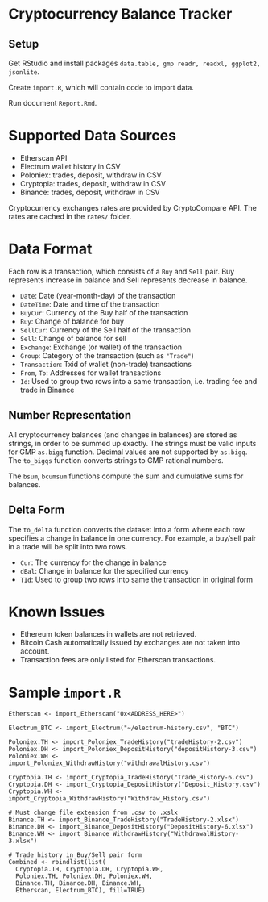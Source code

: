Cryptocurrency Balance Tracker
==============================

Setup
-----
  
Get RStudio and install packages `data.table, gmp readr, readxl, ggplot2, jsonlite`.

Create `import.R`, which will contain code to import data.

Run document `Report.Rmd`.

Supported Data Sources
======================

 - Etherscan API
 - Electrum wallet history in CSV
 - Poloniex: trades, deposit, withdraw in CSV
 - Cryptopia: trades, deposit, withdraw in CSV
 - Binance: trades, deposit, withdraw in CSV
 
Cryptocurrency exchanges rates are provided by CryptoCompare API.
The rates are cached in the `rates/` folder.

Data Format
===========

Each row is a transaction, which consists of a `Buy` and `Sell` pair.
Buy represents increase in balance and Sell represents decrease in balance.

 - `Date`: Date (year-month-day) of the transaction
 - `DateTime`: Date and time of the transaction
 - `BuyCur`: Currency of the Buy half of the transaction
 - `Buy`: Change of balance for buy
 - `SellCur`: Currency of the Sell half of the transaction
 - `Sell`: Change of balance for sell
 - `Exchange`: Exchange (or wallet) of the transaction
 - `Group`: Category of the transaction (such as `"Trade"`)
 - `Transaction`: Txid of wallet (non-trade) transactions
 - `From`, `To`: Addresses for wallet transactions
 - `Id`: Used to group two rows into a same transaction, i.e. trading fee and trade in Binance

Number Representation
---------------------

All cryptocurrency balances (and changes in balances) are stored as strings, in order to be summed up exactly.
The strings must be valid inputs for GMP `as.bigq` function. Decimal values are not supported by `as.bigq`.
The `to_bigqs` function converts strings to GMP rational numbers.

The `bsum`, `bcumsum` functions compute the sum and cumulative sums for balances.

Delta Form
----------

The `to_delta` function converts the dataset into a form where each row specifies a change in 
balance in one currency. For example, a buy/sell pair in a trade will be split into two rows.

 - `Cur`: The currency for the change in balance
 - `dBal`: Change in balance for the specified currency
 - `TId`: Used to group two rows into same the transaction in original form

Known Issues
============

 - Ethereum token balances in wallets are not retrieved.
 - Bitcoin Cash automatically issued by exchanges are not taken into account.
 - Transaction fees are only listed for Etherscan transactions.

Sample `import.R`
=================

```{r}
Etherscan <- import_Etherscan("0x<ADDRESS_HERE>")

Electrum_BTC <- import_Electrum("~/electrum-history.csv", "BTC")

Poloniex.TH <- import_Poloniex_TradeHistory("tradeHistory-2.csv")
Poloniex.DH <- import_Poloniex_DepositHistory("depositHistory-3.csv")
Poloniex.WH <- import_Poloniex_WithdrawHistory("withdrawalHistory.csv")

Cryptopia.TH <- import_Cryptopia_TradeHistory("Trade_History-6.csv")
Cryptopia.DH <- import_Cryptopia_DepositHistory("Deposit_History.csv")
Cryptopia.WH <- import_Cryptopia_WithdrawHistory("Withdraw_History.csv")

# Must change file extension from .csv to .xslx
Binance.TH <- import_Binance_TradeHistory("TradeHistory-2.xlsx")
Binance.DH <- import_Binance_DepositHistory("DepositHistory-6.xlsx")
Binance.WH <- import_Binance_WithdrawHistory("WithdrawalHistory-3.xlsx")

# Trade history in Buy/Sell pair form
Combined <- rbindlist(list(
  Cryptopia.TH, Cryptopia.DH, Cryptopia.WH, 
  Poloniex.TH, Poloniex.DH, Poloniex.WH,
  Binance.TH, Binance.DH, Binance.WH,
  Etherscan, Electrum_BTC), fill=TRUE)

```